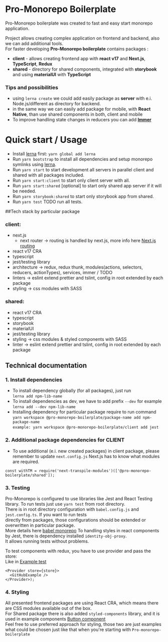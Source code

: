 # Pro-Monorepo Boilerplate

Pro-Monorepo boilerplate was created to fast and easy start monorepo application.

Project allows creating complex application on frontend and backend, also we can add additional tools.  
For faster developing **Pro-Monorepo boilerplate** contains packages :

* **client** - allows creating frontend app with **react v17** and **Next.js**, **TypeScript**, **Redux**
* **shared** - directory for shared components, integrated with **storybook** and using **materialUI** with **TypeScript**
 
### Tips and possibilities
* using `lerna create` we could add easily package as **server** with e.i. Node.js/different as directory for backend.
* in the same way we can easily add package for mobile, with **React Native**, than use shared components in both, client and mobile  
* To improve handling state changes in reducers you can add **[Immer](https://immerjs.github.io/immer/)** 

# Quick start / Usage
- Install [lerna](https://github.com/lerna/lerna) first: `yarn global add lerna`
- Run `yarn bootstrap` to install all dependencies and setup monorepo symlinks using [lerna](https://github.com/lerna/lerna).
- Run `yarn start` to start development all servers in parallel client and shared with all packages included.
- Run `yarn start:client` to start only client server with all.
- Run `yarn start:shared` [optional] to start only shared app server if it will be needed.
- Run `yarn storybook:shared` to start only storybook app from shared.
- Run `yarn test` TODO run all tests.

##Tech stack by particular package
### client:
- next.js
  - next router -> routing is handled by next.js, more info here [Next.js routing](https://nextjs.org/docs/routing/introduction)
- react v17 CRA
- typescript
- jest/testing library
- architecture -> redux, redux thunk, modules(actions, selectors, reducers, actionTypes), services, immer / TODO 
- linters -> eslint extend prettier and tslint, config in root extended by each package
- styling -> css modules with SASS

### shared:
- react v17 CRA
- typescript
- storybook
- materialUI
- jest/testing library
- styling -> css modules & styled components with SASS
- linter -> eslint extend prettier and tslint, config in root extended by each package


## Technical documentation
### 1. Install dependencies
* To install dependency globally (for all packages), just run  
```lerna add npm-lib-name```  
* To install dependencies as dev, we have to add prefix  `--dev` 
for example   
`lerna add --dev npm-lib-name`
* Installing dependency for particular package require to run command   
```yarn workspace @pro-monorepo-boilerplate/package-name add npm-package-name```  
```example: yarn workspace @pro-monorepo-boilerplate/client add jest```
### 2. Additional package dependencies for CLIENT
* To use additional (e.i. new created packages) in client package, please remember to update `next.config.js` 
Next.js has to know what modules are required.
```
const withTM = require('next-transpile-modules')(['@pro-monorepo-boilerplate/shared']);
```
### 3. Testing
Pro-Monorepo is configured to use libraries like Jest and React Testing library. To run tests just use `yarn test` from
root directory.  
There is in root directory configuration with `babel.config.js` and `jest.config.ts`. If you want to run tests  
directly from packages, those configurations should be extended or overwritten in particular package.  
More details here [babel monorepo](https://babeljs.io/docs/en/config-files#monorepos)
To handling styles in react components by Jest, there is dependency installed `identity-obj-proxy`.  
It allows running tests without problems.

To test components with redux, you have to use provider and pass the store:  
Like in [Example test](packages/client/src/views/GitHubExample/index.test.tsx)
```
<Provider store={store}>
  <GitHubExample />
</Provider>);
```
### 4. Styling 
All presented frontend packages are using React CRA, which means there are CSS modules available out of the box.  
For Shared package there is also added `styled-components` library, and it is used in example components [Button component](packages/shared/src/components/Button/Button.tsx)   
Feel free to use preferred approach for styling, those two are just examples what could be chosen just like that when you're starting with `Pro-monorepo-boilerplate` 

